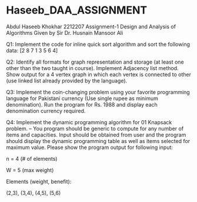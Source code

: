 # Haseeb_DAA_ASSIGNMENT
Abdul Haseeb Khokhar 2212207 Assignment-1 Design and Analysis of Algorithms Given by Sir Dr. Husnain Mansoor Ali

Q1: Implement the code for inline quick sort algorithm and sort the following data: [2 8 7 1 3 5 6 4]

Q2: Identify all formats for graph representation and storage (at least one other than the two taught in course). Implement Adjacency list method. Show output for a 4 vertex graph in which each vertex is connected to other (use linked list already provided by the language).

Q3: Implement the coin-changing problem using your favorite programming language for Pakistani currency (Use single rupee as minimum denomination). Run the program for Rs. 1988 and display each denomination currency required.

Q4: Implement the dynamic programming algorithm for 01 Knapsack problem. – You program should be generic to compute for any number of items and capacities. Input should be obtained from user and the program should display the dynamic programming table as well as items selected for maximum value. Please show the program output for following input:

n = 4 (# of elements)

W = 5 (max weight)

Elements (weight, benefit):

(2,3), (3,4), (4,5), (5,6)
